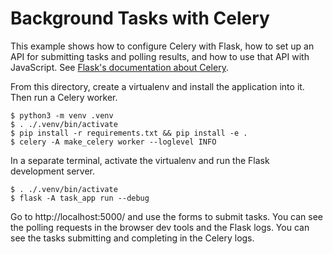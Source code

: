 Background Tasks with Celery
============================

This example shows how to configure Celery with Flask, how to set up an API for
submitting tasks and polling results, and how to use that API with JavaScript. See
[Flask's documentation about Celery](https://flask.palletsprojects.com/patterns/celery/).

From this directory, create a virtualenv and install the application into it. Then run a
Celery worker.

```shell
$ python3 -m venv .venv
$ . ./.venv/bin/activate
$ pip install -r requirements.txt && pip install -e .
$ celery -A make_celery worker --loglevel INFO
```

In a separate terminal, activate the virtualenv and run the Flask development server.

```shell
$ . ./.venv/bin/activate
$ flask -A task_app run --debug
```

Go to http://localhost:5000/ and use the forms to submit tasks. You can see the polling
requests in the browser dev tools and the Flask logs. You can see the tasks submitting
and completing in the Celery logs.

